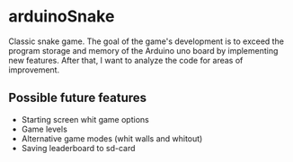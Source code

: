 # arduinoSnake

Classic snake game. The goal of the game's development is to exceed the 
program storage and memory of the Arduino uno board by implementing new features. 
After that, I want to analyze the code for areas of improvement.

## Possible future features
- Starting screen whit game options
- Game levels
- Alternative game modes (whit walls and whitout)
- Saving leaderboard to sd-card 
